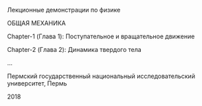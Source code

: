 Лекционные демонстрации по физике

ОБЩАЯ МЕХАНИКА

Chapter-1 (Глава 1): Поступательное и вращательное движение

Chapter-2 (Глава 2): Динамика твердого тела

...

Пермский государственный национальный исследовательский университет, Пермь

2018
